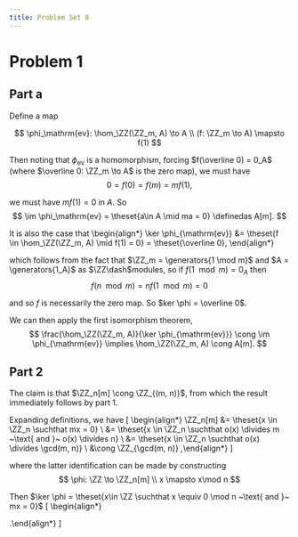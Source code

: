 ```yaml
---
title: Problem Set 8
---
```


# Problem 1

## Part a

Define a map

$$
\phi_\mathrm{ev}: \hom_\ZZ(\ZZ_m, A) \to A \\
(f: \ZZ_m \to A) \mapsto f(1)
$$

Then noting that $\phi_\mathrm{ev}$ is a homomorphism, forcing $f(\overline 0) = 0_A$ (where $\overline 0: \ZZ_m \to A$ is the zero map), we must have
$$
0 = f(0) = f(m) = m f(1),
$$

we must have $mf(1) = 0$ in $A$. So 
$$
\im \phi_\mathrm{ev} = \theset{a\in A \mid ma = 0} \definedas A[m].
$$

It is also the case that
\begin{align*}
\ker \phi_{\mathrm{ev}} &= \theset{f \in \hom_\ZZ(\ZZ_m, A) \mid f(1) = 0} = \theset{\overline 0},
\end{align*}

which follows from the fact that $\ZZ_m = \generators{1 \mod m}$ and $A = \generators{1_A}$ as $\ZZ\dash$modules, so if $f(1 \mod m) = 0_A$ then 
$$
f(n \mod m) = nf( 1 \mod m) = 0
$$ 

and so $f$ is necessarily the zero map. So $ker \phi = \overline 0$. 

We can then apply the first isomorphism theorem,
$$
\frac{\hom_\ZZ(\ZZ_m, A)}{\ker \phi_{\mathrm{ev}}} \cong \im \phi_{\mathrm{ev}} \implies \hom_\ZZ(\ZZ_m, A) \cong A[m].
$$

## Part 2

The claim is that $\ZZ_n[m] \cong \ZZ_{(m, n)}$, from which the result immediately follows by part 1.

Expanding definitions, we have
\[
\begin{align*}
\ZZ_n[m] &= \theset{x \in \ZZ_n \suchthat mx = 0} \\
&= \theset{x \in \ZZ_n \suchthat o(x) \divides m ~\text{ and }~ o(x) \divides n} \\
&= \theset{x \in \ZZ_n \suchthat o(x) \divides \gcd(m, n)} \\
&\cong \ZZ_{\gcd(m, n)}
,\end{align*}
\]

where the latter identification can be made by constructing
$$
\phi: \ZZ \to \ZZ_n[m] \\ 
x \mapsto x\mod n
$$

Then $\ker \phi = \theset{x\in \ZZ \suchthat x \equiv 0 \mod n ~\text{ and }~ mx = 0}$
\[
\begin{align*}

.\end{align*}
\]
